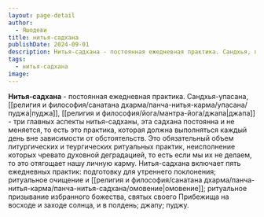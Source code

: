 ```yaml
---
layout: page-detail
author:
  - Яшодеви
title: нитья-садхана
publishDate: 2024-09-01
description: Нитья-садхана - постоянная ежедневная практика. Сандхья, пуджа, джапа - три главных аспекты нитья-садханы, эта садхана постоянна и не меняется, то есть это практика, которая должна выполняться каждый день вне зависимости от обстоятельств.
tags:
  - нитья-садхана
image:
---
```

**Нитья-садхана** - постоянная ежедневная практика. Сандхья-упасана, [[религия и философия/санатана дхарма/панча-нитья-карма/упасана/пуджа|пуджа]], [[религия и философия/йога/мантра-йога/джапа|джапа]] - три главных аспекты нитья-садханы, эта садхана постоянна и не меняется, то есть это практика, которая должна выполняться каждый день вне зависимости от обстоятельств.
Это обязательный объем литургических и теургических ритуальных практик, неисполнение которых чревато духовной деградацией, то есть если мы их не делаем, то это отягощает нашу личную карму. Нитья-садхана включает пять ежедневных практик: подготовку для утреннего поклонения; ритуальное очищение и [[религия и философия/санатана дхарма/панча-нитья-карма/панча-нитья-садхана/омовение|омовение]]; ритуальное призывание избранного божества, святых своего Прибежища на восходе и заходе солнца, и в полдень; джапу; пуджу.

